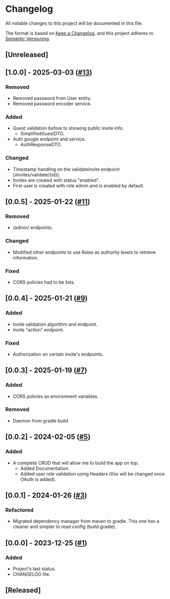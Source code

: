 # Changelog

All notable changes to this project will be documented in this file.

The format is based on [Keep a Changelog](https://keepachangelog.com/en/1.0.0/),
and this project adheres to [Semantic Versioning](https://semver.org/spec/v2.0.0.html).

## [Unreleased]

## [1.0.0] - 2025-03-03 ([#13](https://github.com/lucas-soria/qrsec_backend/pull/13))
### Removed
- Removed password from User entity.
- Removed password encoder service.

### Added
- Guest validation before to showing public invite info.
  - SimplifiedGuestDTO.
- Auth google endpoint and service.
  - AuthResponseDTO.

### Changed
- Timestamp handling on the validateInvite endpoint (/invites/validate/{id}).
- Invites are created with status "enabled".
- First user is created with role admin and is enabled by default.

## [0.0.5] - 2025-01-22 ([#11](https://github.com/lucas-soria/qrsec_backend/pull/11))
### Removed
- /admin/ endpoints.

### Changed
- Modified other endpoints to use Roles as authority levels to retrieve information.

### Fixed
- CORS policies had to be lists.

## [0.0.4] - 2025-01-21 ([#9](https://github.com/lucas-soria/qrsec_backend/pull/9))
### Added
- Invite validation algorithm and endpoint.
- Invite "action" endpoint.

### Fixed
- Authorization on certain invite's endpoints.

## [0.0.3] - 2025-01-19 ([#7](https://github.com/lucas-soria/qrsec_backend/pull/7))
### Added
- CORS policies as environment variables.

### Removed
- Daemon from gradle build

## [0.0.2] - 2024-02-05 ([#5](https://github.com/soria-lucas/qrsec_backend/pull/5))
### Added
- A complete CRUD that will allow me to build the app on top. 
  - Added Documentation.
  - Added user role validation using Headers (this will be changed once OAuth is added).

## [0.0.1] - 2024-01-26 ([#3](https://github.com/soria-lucas/qrsec_backend/pull/3))
### Refactored
- Migrated dependency manager from maven to gradle. This one has a cleaner and simpler to read config (build.gradle).

## [0.0.0] - 2023-12-25 ([#1](https://github.com/soria-lucas/qrsec_backend/pull/1))
### Added
- Project's last status.
- CHANGELOG file.

## [Released]

